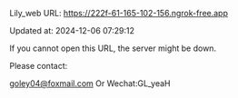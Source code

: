 Lily_web URL: https://222f-61-165-102-156.ngrok-free.app

Updated at: 2024-12-06 07:29:12

If you cannot open this URL, the server might be down.

Please contact: 

goley04@foxmail.com Or Wechat:GL_yeaH